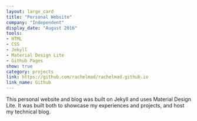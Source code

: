 ```yaml
---
layout: large_card
title: "Personal Website"
company: "Independent"
display_date: "August 2016"
tools: 
- HTML
- CSS
- Jekyll
- Material Design Lite
- Github Pages
show: true
category: projects
link: https://github.com/rachelmad/rachelmad.github.io
link_name: Github
---
```


This personal website and blog was built on Jekyll and uses Material Design Lite. 
It was built both to showcase my experiences and projects, and host my technical blog.